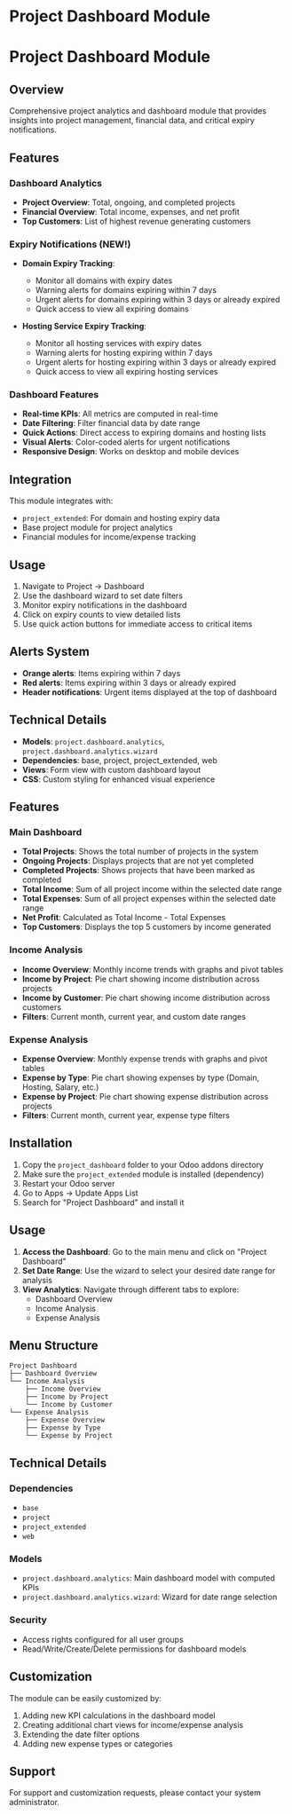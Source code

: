 # Project Dashboard Module

# Project Dashboard Module

## Overview
Comprehensive project analytics and dashboard module that provides insights into project management, financial data, and critical expiry notifications.

## Features

### Dashboard Analytics
- **Project Overview**: Total, ongoing, and completed projects
- **Financial Overview**: Total income, expenses, and net profit
- **Top Customers**: List of highest revenue generating customers

### Expiry Notifications (NEW!)
- **Domain Expiry Tracking**: 
  - Monitor all domains with expiry dates
  - Warning alerts for domains expiring within 7 days
  - Urgent alerts for domains expiring within 3 days or already expired
  - Quick access to view all expiring domains

- **Hosting Service Expiry Tracking**: 
  - Monitor all hosting services with expiry dates
  - Warning alerts for hosting expiring within 7 days
  - Urgent alerts for hosting expiring within 3 days or already expired
  - Quick access to view all expiring hosting services

### Dashboard Features
- **Real-time KPIs**: All metrics are computed in real-time
- **Date Filtering**: Filter financial data by date range
- **Quick Actions**: Direct access to expiring domains and hosting lists
- **Visual Alerts**: Color-coded alerts for urgent notifications
- **Responsive Design**: Works on desktop and mobile devices

## Integration
This module integrates with:
- `project_extended`: For domain and hosting expiry data
- Base project module for project analytics
- Financial modules for income/expense tracking

## Usage
1. Navigate to Project → Dashboard
2. Use the dashboard wizard to set date filters
3. Monitor expiry notifications in the dashboard
4. Click on expiry counts to view detailed lists
5. Use quick action buttons for immediate access to critical items

## Alerts System
- **Orange alerts**: Items expiring within 7 days
- **Red alerts**: Items expiring within 3 days or already expired
- **Header notifications**: Urgent items displayed at the top of dashboard

## Technical Details
- **Models**: `project.dashboard.analytics`, `project.dashboard.analytics.wizard`
- **Dependencies**: base, project, project_extended, web
- **Views**: Form view with custom dashboard layout
- **CSS**: Custom styling for enhanced visual experience

## Features

### Main Dashboard
- **Total Projects**: Shows the total number of projects in the system
- **Ongoing Projects**: Displays projects that are not yet completed
- **Completed Projects**: Shows projects that have been marked as completed
- **Total Income**: Sum of all project income within the selected date range
- **Total Expenses**: Sum of all project expenses within the selected date range
- **Net Profit**: Calculated as Total Income - Total Expenses
- **Top Customers**: Displays the top 5 customers by income generated

### Income Analysis
- **Income Overview**: Monthly income trends with graphs and pivot tables
- **Income by Project**: Pie chart showing income distribution across projects
- **Income by Customer**: Pie chart showing income distribution across customers
- **Filters**: Current month, current year, and custom date ranges

### Expense Analysis
- **Expense Overview**: Monthly expense trends with graphs and pivot tables
- **Expense by Type**: Pie chart showing expenses by type (Domain, Hosting, Salary, etc.)
- **Expense by Project**: Pie chart showing expense distribution across projects
- **Filters**: Current month, current year, expense type filters

## Installation

1. Copy the `project_dashboard` folder to your Odoo addons directory
2. Make sure the `project_extended` module is installed (dependency)
3. Restart your Odoo server
4. Go to Apps → Update Apps List
5. Search for "Project Dashboard" and install it

## Usage

1. **Access the Dashboard**: Go to the main menu and click on "Project Dashboard"
2. **Set Date Range**: Use the wizard to select your desired date range for analysis
3. **View Analytics**: Navigate through different tabs to explore:
   - Dashboard Overview
   - Income Analysis
   - Expense Analysis

## Menu Structure

```
Project Dashboard
├── Dashboard Overview
└── Income Analysis
    ├── Income Overview
    ├── Income by Project
    └── Income by Customer
└── Expense Analysis
    ├── Expense Overview
    ├── Expense by Type
    └── Expense by Project
```

## Technical Details

### Dependencies
- `base`
- `project`
- `project_extended`
- `web`

### Models
- `project.dashboard.analytics`: Main dashboard model with computed KPIs
- `project.dashboard.analytics.wizard`: Wizard for date range selection

### Security
- Access rights configured for all user groups
- Read/Write/Create/Delete permissions for dashboard models

## Customization

The module can be easily customized by:
1. Adding new KPI calculations in the dashboard model
2. Creating additional chart views for income/expense analysis
3. Extending the date filter options
4. Adding new expense types or categories

## Support

For support and customization requests, please contact your system administrator.
